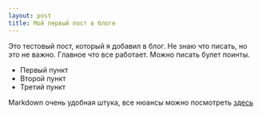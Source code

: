 ```yaml
---
layout: post
title: Мой первый пост в блоге
---
```


Это тестовый пост, который я добавил в блог. Не знаю что писать, но это не важно. Главное что все работает.
Можно писать булет поинты.
- Первый пункт
- Второй пункт
- Третий пункт

Markdown очень удобная штука, все нюансы можно посмотреть [здесь](https://guides.github.com/features/mastering-markdown/)
